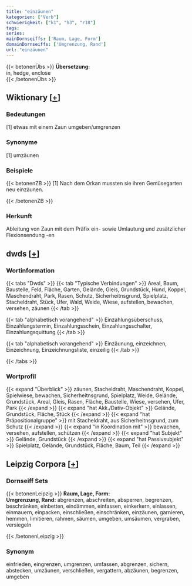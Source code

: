 ```yaml
---
title: "einzäunen"
kategorien: ["Verb"]
schwierigkeit: ["k1", "h3", "r18"]
tags:
series:
mainDornseiffs: ['Raum, Lage, Form']
domainDornseiffs: ['Umgrenzung, Rand']
url: "einzäunen"
---
```


{{< betonenÜbs >}}
**Übersetzung:**  
in, hedge, enclose  
{{< /betonenÜbs >}}

## Wiktionary [[+](https://de.wiktionary.org/wiki/einzäunen)]

### Bedeutungen
[1] etwas mit einem Zaun umgeben/umgrenzen  

### Synonyme
[1] umzäunen  

### Beispiele
{{< betonenZB >}}
[1] Nach dem Orkan mussten sie ihren Gemüsegarten neu einzäunen.  

{{< /betonenZB >}}
### Herkunft
Ableitung von Zaun mit dem Präfix ein- sowie Umlautung und zusätzlicher Flexionsendung -en  



## dwds [[+](https://www.dwds.de/wb/einzäunen)]

### Wortinformation
{{< tabs "Dwds" >}}
{{< tab "Typische Verbindungen" >}}
Areal, Baum, Baustelle, Feld, Fläche, Garten, Gelände, Gleis, Grundstück, Hund, Koppel, Maschendraht, Park, Rasen, Schutz, Sicherheitnsgrund, Spielplatz, Stacheldraht, Stück, Ufer, Wald, Weide, Wiese, aufstellen, bewachen, versehen, zäunen
{{< /tab >}}

{{< tab "alphabetisch vorangehend" >}}
Einzahlungsüberschuss, Einzahlungstermin, Einzahlungsschein, Einzahlungsschalter, Einzahlungsquittung
{{< /tab >}}

{{< tab "alphabetisch vorangehend" >}}
Einzäunung, einzeichnen, Einzeichnung, Einzeichnungsliste, einzeilig
{{< /tab >}}

{{< /tabs >}}

### Wortprofil
{{< expand "Überblick" >}} zäunen, Stacheldraht, Maschendraht, Koppel, Spielwiese, bewachen, Sicherheitnsgrund, Spielplatz, Weide, Gelände, Grundstück, Areal, Gleis, Rasen, Fläche, Baustelle, Wiese, versehen, Ufer, Park {{< /expand >}}
{{< expand "hat Akk./Dativ-Objekt" >}} Gelände, Grundstück, Fläche, Stück {{< /expand >}}
{{< expand "hat Präpositionalgruppe" >}} mit Stacheldraht, aus Sicherheitnsgrund, zum Schutz {{< /expand >}}
{{< expand "in Koordination mit" >}} bewachen, versehen, aufstellen, schützen {{< /expand >}}
{{< expand "hat Subjekt" >}} Gelände, Grundstück {{< /expand >}}
{{< expand "hat Passivsubjekt" >}} Spielplatz, Gelände, Grundstück, Fläche, Baum, Teil {{< /expand >}}

## Leipzig Corpora [[+](https://corpora.uni-leipzig.de/en/res?word=einzäunen&corpusId=deu_newscrawl-public_2018)]

### Dornseiff Sets
{{< betonenLeipzig >}}
**Raum, Lage, Form:**  
**Umgrenzung, Rand:** abgrenzen, abschreiten, absperren, begrenzen, beschränken, einbetten, eindämmen, einfassen, einkerkern, einlassen, einmauern, einpacken, einschließen, einschränken, einzäunen, garnieren, hemmen, limitieren, rahmen, säumen, umgeben, umsäumen, vergraben, versiegeln  

{{< /betonenLeipzig >}}

### Synonym
einfrieden, eingrenzen, umgrenzen, umfassen, abgrenzen, sichern, abstecken, umzäunen, verschließen, vergattern, abzäunen, begrenzen, umgeben

